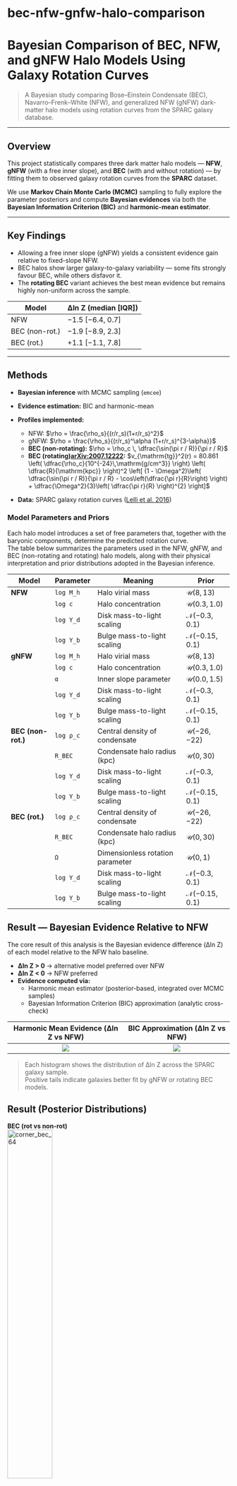 # bec-nfw-gnfw-halo-comparison

# Bayesian Comparison of BEC, NFW, and gNFW Halo Models Using Galaxy Rotation Curves

> A Bayesian study comparing Bose–Einstein Condensate (BEC), Navarro–Frenk–White (NFW), and generalized NFW (gNFW) dark-matter halo models using rotation curves from the SPARC galaxy database.

---

##  Overview

This project statistically compares three dark matter halo models — **NFW**, **gNFW** (with a free inner slope), and **BEC** (with and without rotation) — by fitting them to observed galaxy rotation curves from the **SPARC** dataset.  

We use **Markov Chain Monte Carlo (MCMC)** sampling to fully explore the parameter posteriors and compute **Bayesian evidences** via both the **Bayesian Information Criterion (BIC)** and **harmonic-mean estimator**.

---

## Key Findings

- Allowing a free inner slope (gNFW) yields a consistent evidence gain relative to fixed-slope NFW.
- BEC halos show larger galaxy-to-galaxy variability — some fits strongly favour BEC, while others disfavor it.
- The **rotating BEC** variant achieves the best mean evidence but remains highly non-uniform across the sample.

| Model | Δln Z (median [IQR]) |  
|-------|----------------------|  
| NFW | −1.5 [−6.4, 0.7] |  
| BEC (non-rot.) | −1.9 [−8.9, 2.3] |  
| BEC (rot.) | +1.1 [−1.1, 7.8] |

---

##  Methods

- **Bayesian inference** with MCMC sampling (`emcee`)
- **Evidence estimation:** BIC and harmonic-mean
- **Profiles implemented:**
  - NFW: $\rho = \frac{\rho_s}{(r/r_s)(1+r/r_s)^2}$
  - gNFW: $\rho = \frac{\rho_s}{(r/r_s)^\alpha (1+r/r_s)^{3-\alpha}}$
  - **BEC (non-rotating):** $\rho = \rho_c \, \dfrac{\sin(\pi r / R)}{\pi r / R}$  
  - **BEC (rotating)[arXiv:2007.12222](https://arxiv.org/abs/2007.12222):** $v_{\mathrm{tg}}^2(r) = 80.861 \left( \dfrac{\rho_c}{10^{-24}\,\mathrm{g/cm^3}} \right) \left( \dfrac{R}{\mathrm{kpc}} \right)^2 \left[ (1 - \Omega^2)\left( \dfrac{\sin(\pi r / R)}{\pi r / R} - \cos\left(\dfrac{\pi r}{R}\right) \right) + \dfrac{\Omega^2}{3}\left( \dfrac{\pi r}{R} \right)^{2} \right]$

- **Data:** SPARC galaxy rotation curves ([Lelli et al. 2016](https://arxiv.org/abs/1606.09251))

### Model Parameters and Priors

Each halo model introduces a set of free parameters that, together with the baryonic components, determine the predicted rotation curve.  
The table below summarizes the parameters used in the NFW, gNFW, and BEC (non-rotating and rotating) halo models, along with their physical interpretation and prior distributions adopted in the Bayesian inference.

| **Model** | **Parameter** | **Meaning** | **Prior** |
|------------|---------------|--------------|------------|
| **NFW** | `log M_h` | Halo virial mass | $\mathcal{U}(8, 13)$ |
|  | `log c` | Halo concentration | $\mathcal{U}(0.3, 1.0)$ |
|  | `log Υ_d` | Disk mass-to-light scaling | $\mathcal{N}(-0.3, 0.1)$ |
|  | `log Υ_b` | Bulge mass-to-light scaling | $\mathcal{N}(-0.15, 0.1)$ |
| **gNFW** | `log M_h` | Halo virial mass | $\mathcal{U}(8, 13)$ |
|  | `log c` | Halo concentration | $\mathcal{U}(0.3, 1.0)$ |
|  | `α` | Inner slope parameter | $\mathcal{U}(0.0, 1.5)$ |
|  | `log Υ_d` | Disk mass-to-light scaling | $\mathcal{N}(-0.3, 0.1)$ |
|  | `log Υ_b` | Bulge mass-to-light scaling | $\mathcal{N}(-0.15, 0.1)$ |
| **BEC (non-rot.)** | `log ρ_c` | Central density of condensate | $\mathcal{U}(-26, -22)$ |
|  | `R_BEC` | Condensate halo radius (kpc) | $\mathcal{U}(0, 30)$ |
|  | `log Υ_d` | Disk mass-to-light scaling | $\mathcal{N}(-0.3, 0.1)$ |
|  | `log Υ_b` | Bulge mass-to-light scaling | $\mathcal{N}(-0.15, 0.1)$ |
| **BEC (rot.)** | `log ρ_c` | Central density of condensate | $\mathcal{U}(-26, -22)$ |
|  | `R_BEC` | Condensate halo radius (kpc) | $\mathcal{U}(0, 30)$ |
|  | `Ω` | Dimensionless rotation parameter | $\mathcal{U}(0, 1)$ |
|  | `log Υ_d` | Disk mass-to-light scaling | $\mathcal{N}(-0.3, 0.1)$ |
|  | `log Υ_b` | Bulge mass-to-light scaling | $\mathcal{N}(-0.15, 0.1)$ |



## Result — Bayesian Evidence Relative to NFW

The core result of this analysis is the Bayesian evidence difference (Δln Z) of each model relative to the NFW halo baseline.  

- **Δln Z > 0** → alternative model preferred over NFW  
- **Δln Z < 0** → NFW preferred  
- **Evidence computed via:**  
  - Harmonic mean estimator (posterior-based, integrated over MCMC samples)  
  - Bayesian Information Criterion (BIC) approximation (analytic cross-check)  

| Harmonic Mean Evidence (Δln Z vs NFW) | BIC Approximation (Δln Z vs NFW) |
|:------------------------------------:|:--------------------------------:|
| ![](results/lnZ_relative_NFW_harmonic.png) | ![](results/lnZ_relative_NFW_BIC.png) |

> Each histogram shows the distribution of Δln Z across the SPARC galaxy sample.  
> Positive tails indicate galaxies better fit by gNFW or rotating BEC models.

## Result (Posterior Distributions)

**BEC (rot vs non-rot)**  
<img src="figures/corner/corner_bec_64.png"   width="45%" alt="corner_bec_64">  
<img src="figures/corner/corner_bec_154.png"  width="45%" alt="corner_bec_154">  
<br/>
<img src="figures/corner/corner_bec_444.png"  width="45%" alt="corner_bec_444">  
<img src="figures/corner/corner_bec_891.png"  width="45%" alt="corner_bec_891">

<br/><br/>

**NFW vs gNFW**  
<img src="figures/corner/corner_nfw_64.png"   width="45%" alt="corner_nfw_64">  
<img src="figures/corner/corner_nfw_154.png"  width="45%" alt="corner_nfw_154">  
<br/>
<img src="figures/corner/corner_nfw_444.png"  width="45%" alt="corner_nfw_444">  
<img src="figures/corner/corner_nfw_891.png"  width="45%" alt="corner_nfw_891">

</div>

- Red (filled): gNFW or rotating BEC; Blue (dashed): NFW or non-rotating BEC (match your plotting scheme).
- Typical parameters shown: halo mass/concentration (NFW/gNFW), inner slope α (gNFW), and BEC parameters \(\rho_c, R, \Omega\), plus \(\Upsilon_d, \Upsilon_b\).





